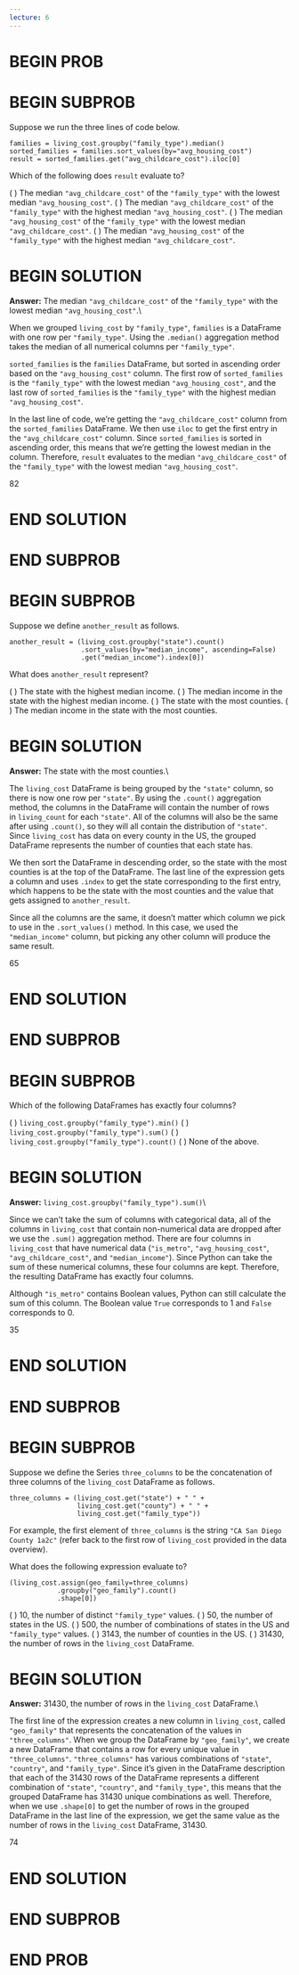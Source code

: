 ```yaml
---
lecture: 6
---
```


# BEGIN PROB

# BEGIN SUBPROB

Suppose we run the three lines of code below.

    families = living_cost.groupby("family_type").median()
    sorted_families = families.sort_values(by="avg_housing_cost")
    result = sorted_families.get("avg_childcare_cost").iloc[0]

Which of the following does `result` evaluate to?

( ) The median `"avg_childcare_cost"` of the `"family_type"` with the lowest median `"avg_housing_cost"`.
( ) The median `"avg_childcare_cost"` of the `"family_type"` with the highest median `"avg_housing_cost"`.
( ) The median `"avg_housing_cost"` of the `"family_type"` with the lowest median `"avg_childcare_cost"`.
( ) The median `"avg_housing_cost"` of the `"family_type"` with the highest median `"avg_childcare_cost"`.

# BEGIN SOLUTION

**Answer:** The median `"avg_childcare_cost"` of the `"family_type"` with the lowest median `"avg_housing_cost"`.\

When we grouped `living_cost` by `"family_type"`, `families` is a DataFrame with one row per `"family_type"`. Using the `.median()` aggregation method takes the median of all numerical columns per `"family_type"`.

`sorted_families` is the `families` DataFrame, but sorted in ascending order based on the  `"avg_housing_cost"` column. The first row of `sorted_families` is the `"family_type"` with the lowest median  `"avg_housing_cost"`, and the last row of `sorted_families` is the `"family_type"` with the highest median  `"avg_housing_cost"`.

In the last line of code, we’re getting the `"avg_childcare_cost"` column from the `sorted_families` DataFrame. We then use `iloc` to get the first entry in the `"avg_childcare_cost"` column. Since `sorted_families` is sorted in ascending order, this means that we’re getting the lowest median in the column. Therefore, `result` evaluates to the median `"avg_childcare_cost"` of the `"family_type"` with the lowest median `"avg_housing_cost"`.

<average>82</average>

# END SOLUTION

# END SUBPROB

# BEGIN SUBPROB

Suppose we define `another_result` as follows.

    another_result = (living_cost.groupby("state").count()
                      .sort_values(by="median_income", ascending=False)
                      .get("median_income").index[0])

What does `another_result` represent?

( ) The state with the highest median income.
( ) The median income in the state with the highest median income.
( ) The state with the most counties.
( ) The median income in the state with the most counties.

# BEGIN SOLUTION

**Answer:** The state with the most counties.\

The `living_cost` DataFrame is being grouped by the `"state"` column, so there is now one row per `"state"`. By using the `.count()` aggregation method, the columns in the DataFrame will contain the number of rows in `living_count` for each `"state"`. All of the columns will also be the same after using `.count()`, so they will all contain the distribution of `"state"`. Since `living_cost` has data on every county in the US, the grouped DataFrame represents the number of counties that each state has. 

We then sort the DataFrame in descending order, so the state with the most counties is at the top of the DataFrame. The last line of the expression gets a column and uses `.index` to get the state corresponding to the first entry, which happens to be the state with the most counties and the value that gets assigned to `another_result`.

Since all the columns are the same, it doesn’t matter which column we pick to use in the `.sort_values()` method. In this case, we used the `"median_income"` column, but picking any other column will produce the same result.

<average>65</average>

# END SOLUTION

# END SUBPROB

# BEGIN SUBPROB

Which of the following DataFrames has exactly four columns?

( ) `living_cost.groupby("family_type").min()`
( ) `living_cost.groupby("family_type").sum()`
( ) `living_cost.groupby("family_type").count()`
( ) None of the above.

# BEGIN SOLUTION

**Answer:** `living_cost.groupby("family_type").sum()`\

Since we can’t take the sum of columns with categorical data, all of the columns in `living_cost` that contain non-numerical data are dropped after we use the `.sum()` aggregation method. There are four columns in `living_cost` that have numerical data (`"is_metro"`, `"avg_housing_cost"`, `"avg_childcare_cost"`, and `"median_income"`). Since Python can take the sum of these numerical columns, these four columns are kept. Therefore, the resulting DataFrame has exactly four columns.

Although `"is_metro"` contains Boolean values, Python can still calculate the sum of this column. The Boolean value `True` corresponds to 1 and `False` corresponds to 0.

<average>35</average>

# END SOLUTION

# END SUBPROB

# BEGIN SUBPROB

Suppose we define the Series `three_columns` to be the concatenation of
three columns of the `living_cost` DataFrame as follows.

    three_columns = (living_cost.get("state") + " " +
                     living_cost.get("county") + " " + 
                     living_cost.get("family_type"))

For example, the first element of `three_columns` is the string
`"CA San Diego County 1a2c"` (refer back to the first row of
`living_cost` provided in the data overview).

What does the following expression evaluate to?

    (living_cost.assign(geo_family=three_columns)
                .groupby("geo_family").count()
                .shape[0])

( ) $10$, the number of distinct `"family_type"` values.
( ) $50$, the number of states in the US.
( ) $500$, the number of combinations of states in the US and `"family_type"` values.
( ) $3143$, the number of counties in the US.
( ) $31430$, the number of rows in the `living_cost` DataFrame.

# BEGIN SOLUTION

**Answer:** $31430$, the number of rows in the `living_cost` DataFrame.\

The first line of the expression creates a new column in `living_cost`, called `"geo_family"` that represents the concatenation of the values in `"three_columns"`. When we group the DataFrame by `"geo_family"`, we create a new DataFrame that contains a row for every unique value in `"three_columns"`. `"three_columns"` has various combinations of `"state"`, `"country"`, and `"family_type"`. Since it’s given in the DataFrame description that each of the 31430 rows of the DataFrame represents a different combination of `"state"`, `"country"`, and `"family_type"`, this means that the grouped DataFrame has 31430 unique combinations as well. Therefore, when we use `.shape[0]` to get the number of rows in the grouped DataFrame in the last line of the expression, we get the same value as the number of rows in the `living_cost` DataFrame, 31430.

<average>74</average>

# END SOLUTION

# END SUBPROB

# END PROB